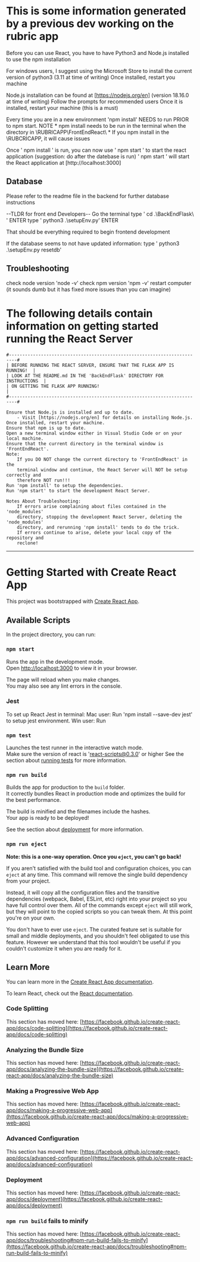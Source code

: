 # This is some information generated by a previous dev working on the rubric app
Before you can use React, you have to have Python3 and Node.js installed to use the npm installation
 
For windows users, I suggest using the Microsoft Store to install the current version of python3 (3.11 at time of writing)
Once installed, restart you machine

Node.js installation can be found at [https://nodejs.org/en] (version 18.16.0 at time of writing)
Follow the prompts for recommended users
Once it is installed, restart your machine (this is a must)

Every time you are in a new environment 'npm install' NEEDS to run PRIOR to npm start.
NOTE * npm install needs to be run in the terminal when the directory in \RUBRICAPP\FrontEndReact\ *
If you npm install in the \RUBCRICAPP\, it will cause issues

Once ' npm install ' is run, you can now use ' npm start ' to start the react application (suggestion: do after the datebase is run)
' npm start ' will start the React application at [http://localhost:3000]

## Database
Please refer to the readme file in the backend for further database instructions

--TLDR for front end Developers--
Go the terminal
type ' cd .\BackEndFlask\ '
ENTER
type ' python3 .\setupEnv.py'
ENTER

That should be everything required to begin frontend development

If the database seems to not have updated information:
type ' python3 .\setupEnv.py resetdb'

## Troubleshooting
check node version 'node -v'
check npm version 'npm -v'
restart computer (it sounds dumb but it has fixed more issues than you can imagine)


# The following details contain information on getting started running the React Server

    #-------------------------------------------------------------------------#
    | BEFORE RUNNING THE REACT SERVER, ENSURE THAT THE FLASK APP IS RUNNING!  |
    | LOOK AT THE README.md IN THE 'BackEndFlask' DIRECTORY FOR INSTRUCTIONS  |
    | ON GETTING THE FLASK APP RUNNING!                                       |
    #-------------------------------------------------------------------------#

    Ensure that Node.js is installed and up to date.
        - Visit [https://nodejs.org/en] for details on installing Node.js.
    Once installed, restart your machine.
    Ensure that npm is up to date.
    Open a new terminal window either in Visual Studio Code or on your local machine.
    Ensure that the current directory in the terminal window is 'FrontEndReact'.
    Note:
        If you DO NOT change the current directory to 'FrontEndReact' in the
        terminal window and continue, the React Server will NOT be setup correctly and
        therefore NOT run!!!
    Run 'npm install' to setup the dependencies.
    Run 'npm start' to start the development React Server.

    Notes About Troubleshooting: 
        If errors arise complaining about files contained in the 'node_modules'
        directory, stopping the development React Server, deleting the 'node_modules'
        directory, and rerunning 'npm install' tends to do the trick.
        If errors continue to arise, delete your local copy of the repository and
        reclone!

--------------------------------------------------------------------------------------------------

# Getting Started with Create React App

This project was bootstrapped with [Create React App](https://github.com/facebook/create-react-app).

## Available Scripts

In the project directory, you can run:

### `npm start`

Runs the app in the development mode.\
Open [http://localhost:3000](http://localhost:3000) to view it in your browser.

The page will reload when you make changes.\
You may also see any lint errors in the console.

### Jest

To set up React Jest in terminal:
Mac user: 
Run 'npm install --save-dev jest' to setup jest environment.
Win user:
Run 

### `npm test`

Launches the test runner in the interactive watch mode.\
Make sure the version of react is 'react-scripts@0.3.0' or higher
See the section about [running tests](https://facebook.github.io/create-react-app/docs/running-tests) for more information.

### `npm run build`

Builds the app for production to the `build` folder.\
It correctly bundles React in production mode and optimizes the build for the best performance.

The build is minified and the filenames include the hashes.\
Your app is ready to be deployed!

See the section about [deployment](https://facebook.github.io/create-react-app/docs/deployment) for more information.

### `npm run eject`

**Note: this is a one-way operation. Once you `eject`, you can't go back!**

If you aren't satisfied with the build tool and configuration choices, you can `eject` at any time. This command will remove the single build dependency from your project.

Instead, it will copy all the configuration files and the transitive dependencies (webpack, Babel, ESLint, etc) right into your project so you have full control over them. All of the commands except `eject` will still work, but they will point to the copied scripts so you can tweak them. At this point you're on your own.

You don't have to ever use `eject`. The curated feature set is suitable for small and middle deployments, and you shouldn't feel obligated to use this feature. However we understand that this tool wouldn't be useful if you couldn't customize it when you are ready for it.

## Learn More

You can learn more in the [Create React App documentation](https://facebook.github.io/create-react-app/docs/getting-started).

To learn React, check out the [React documentation](https://reactjs.org/).

### Code Splitting

This section has moved here: [https://facebook.github.io/create-react-app/docs/code-splitting](https://facebook.github.io/create-react-app/docs/code-splitting)

### Analyzing the Bundle Size

This section has moved here: [https://facebook.github.io/create-react-app/docs/analyzing-the-bundle-size](https://facebook.github.io/create-react-app/docs/analyzing-the-bundle-size)

### Making a Progressive Web App

This section has moved here: [https://facebook.github.io/create-react-app/docs/making-a-progressive-web-app](https://facebook.github.io/create-react-app/docs/making-a-progressive-web-app)

### Advanced Configuration

This section has moved here: [https://facebook.github.io/create-react-app/docs/advanced-configuration](https://facebook.github.io/create-react-app/docs/advanced-configuration)

### Deployment

This section has moved here: [https://facebook.github.io/create-react-app/docs/deployment](https://facebook.github.io/create-react-app/docs/deployment)

### `npm run build` fails to minify

This section has moved here: [https://facebook.github.io/create-react-app/docs/troubleshooting#npm-run-build-fails-to-minify](https://facebook.github.io/create-react-app/docs/troubleshooting#npm-run-build-fails-to-minify)
